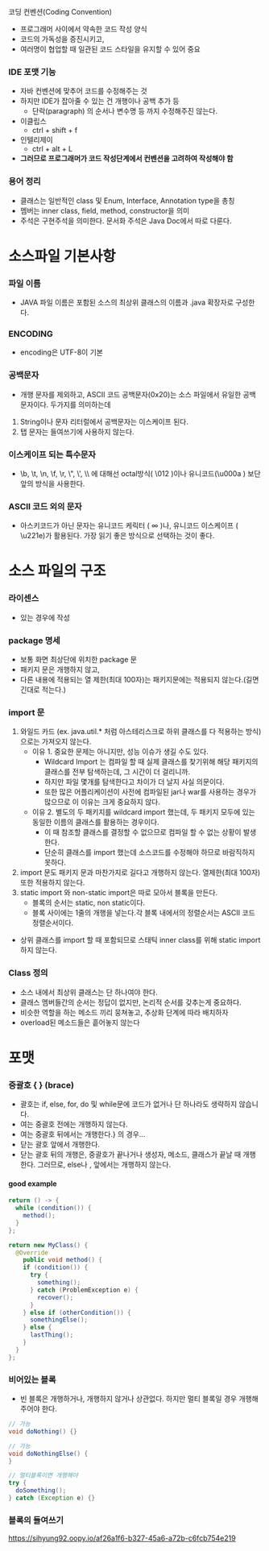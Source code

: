 코딩 컨벤션(Coding Convention) 
- 프로그래머 사이에서 약속한 코드 작성 양식
- 코드의 가독성을 증진시키고,
- 여러명이 협업할 때 일관된 코드 스타일을 유지할 수 있어 중요
### IDE 포맷 기능
- 자바 컨벤션에 맞추어 코드를 수정해주는 것
- 하지만 IDE가 잡아줄 수 있는 건 개행이나 공백 추가 등
    - 단락(paragraph) 의 순서나 변수명 등 까지 수정해주진 않는다.
- 이클립스
    - ctrl + shift + f 
- 인텔리제이
    - ctrl + alt + L
- **그러므로 프로그래머가 코드 작성단계에서 컨벤션을 고려하여 작성해야 함**

### 용어 정리
- 클래스는 일반적인 class 및 Enum, Interface, Annotation type을 총칭
- 멤버는 inner class, field, method, constructor을 의미
- 주석은 구현주석을 의미한다. 문서화 주석은 Java Doc에서 따로 다룬다.

# 소스파일 기본사항
### 파일 이름
- JAVA 파일 이름은 포함된 소스의 최상위 클래스의 이름과 .java 확장자로 구성한다.
### ENCODING
- encoding은 UTF-8이 기본
### 공백문자
- 개행 문자를 제외하고, ASCII 코드 공백문자(0x20)는 소스 파일에서 유일한 공백문자이다. 두가지를 의미하는데
1. String이나 문자 리터럴에서 공백문자는 이스케이프 된다.
2. 탭 문자는 들여쓰기에 사용하지 않는다.
### 이스케이프 되는 특수문자
- \\b, \\t, \\n, \\f, \\r, \\", \\', \\\\ 에 대해선 octal방식( \\012 )이나 유니코드(\\u000a ) 보단 앞의 방식을 사용한다.
### ASCII 코드 외의 문자
- 아스키코드가 아닌 문자는 유니코드 케릭터 ( ∞ )나, 유니코드 이스케이프 ( \\u221e)가 활용된다. 가장 읽기 좋은 방식으로 선택하는 것이 좋다.

# 소스 파일의 구조

### 라이센스
- 있는 경우에 작성
### package 명세
- 보통 화면 최상단에 위치한 package 문
- 패키지 문은 개행하지 않고, 
- 다른 내용에 적용되는 열 제한(최대 100자)는 패키지문에는 적용되지 않는다.(길면 긴대로 적는다.)
### import 문
1. 와일드 카드 (ex. java.util.* 처럼 아스테리스크로 하위 클래스를 다 적용하는 방식)으로는 가져오지 않는다.
    - 이유 1. 중요한 문제는 아니지만, 성능 이슈가 생길 수도 있다. 
        - Wildcard Import 는 컴파일 할 때 실제 클래스를 찾기위해 해당 패키지의 클래스를 전부 탐색하는데, 그 시간이 더 걸리니까. 
        - 하지만 파일 몇개를 탐색한다고 차이가 더 날지 사실 의문이다. 
        - 또한 많은 어플리케이션이 사전에 컴파일된 jar나 war를 사용하는 경우가 많으므로 이 이유는 크게 중요하지 않다.
    - 이유 2. 별도의 두 패키지를 wildcard import 했는데, 두 패키지 모두에 있는 동일한 이름의 클래스를 활용하는 경우이다. 
        - 이 때 참조할 클래스를 결정할 수 없으므로 컴파일 할 수 없는 상황이 발생한다. 
        - 단순히 클래스를 import 했는데 소스코드를 수정해야 하므로 바람직하지 못하다.
2. import 문도 패키지 문과 마찬가지로 길다고 개행하지 않는다. 열제한(최대 100자) 또한 적용하지 않는다.
3. static import 와 non-static import은 따로 모아서 블록을 만든다. 
    - 블록의 순서는 static, non static이다. 
    - 블록 사이에는 1줄의 개행을 넣는다.각 블록 내에서의 정렬순서는 ASCII 코드 정렬순서이다.
- 상위 클래스를 import 할 때 포함되므로 스태틱 inner class를 위해 static import하지 않는다.
### Class 정의
- 소스 내에서 최상위 클래스는 단 하나여야 한다.
- 클래스 멤버들간의 순서는 정답이 없지만, 논리적 순서를 갖추는게 중요하다.
- 비슷한 역할을 하는 메소드 끼리 뭉쳐놓고, 추상화 단계에 따라 배치하자
- overload된 메소드들은 흩어놓지 않는다


# 포맷
### 중괄호 { } (brace)
- 괄호는 if, else, for, do 및 while문에 코드가 없거나 단 하나라도 생략하지 않습니다.
- 여는 중괄호 전에는 개행하지 않는다.
- 여는 중괄호 뒤에서는 개행한다.} 의 경우...
- 닫는 괄호 앞에서 개행한다.
- 닫는 괄호 뒤의 개행은, 중괄호가 끝나거나 생성자, 메소드, 클래스가 끝날 때 개행한다. 그러므로, else나 , 앞에서는 개행하지 않는다.
#### good example
```java
return () -> {
  while (condition()) {
    method();
  }
};

return new MyClass() {
  @Override 
	public void method() {
    if (condition()) {
      try {
        something();
      } catch (ProblemException e) {
        recover();
      }
    } else if (otherCondition()) {
      somethingElse();
    } else {
      lastThing();
    }
  }
};
```

### 비어있는 블록
- 빈 블록은 개행하거나, 개행하지 않거나 상관없다. 하지만 멀티 블록일 경우 개행해주어야 한다.
```java
// 가능
void doNothing() {}

// 가능
void doNothingElse() {
}

// 멀티블록이면 개행해야
try {
  doSomething();
} catch (Exception e) {}
```

### 블록의 들여쓰기
https://sihyung92.oopy.io/af26a1f6-b327-45a6-a72b-c6fcb754e219